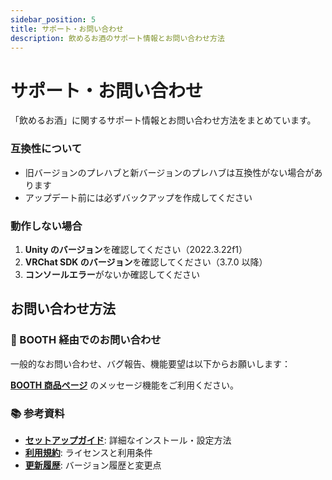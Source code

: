 ```yaml
---
sidebar_position: 5
title: サポート・お問い合わせ
description: 飲めるお酒のサポート情報とお問い合わせ方法
---
```


# サポート・お問い合わせ

「飲めるお酒」に関するサポート情報とお問い合わせ方法をまとめています。

### 互換性について

- 旧バージョンのプレハブと新バージョンのプレハブは互換性がない場合があります
- アップデート前には必ずバックアップを作成してください

### 動作しない場合

1. **Unity のバージョン**を確認してください（2022.3.22f1）
2. **VRChat SDK のバージョン**を確認してください（3.7.0 以降）
3. **コンソールエラー**がないか確認してください

## お問い合わせ方法

### 🛒 BOOTH 経由でのお問い合わせ

一般的なお問い合わせ、バグ報告、機能要望は以下からお願いします：

**[BOOTH 商品ページ](https://tp-lab.booth.pm/items/3999585)** のメッセージ機能をご利用ください。

### 📚 参考資料

- **[セットアップガイド](./setup)**: 詳細なインストール・設定方法
- **[利用規約](./terms)**: ライセンスと利用条件
- **[更新履歴](./changelog)**: バージョン履歴と変更点
